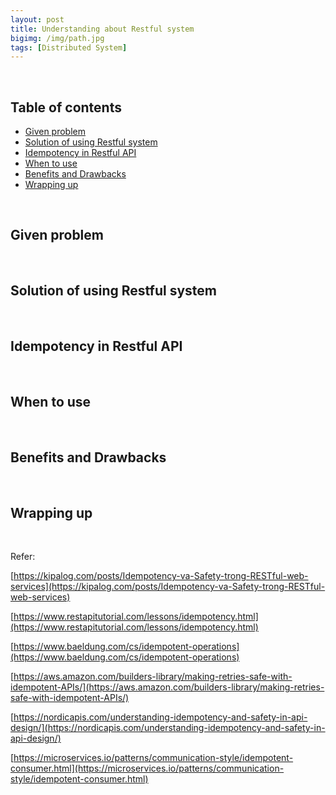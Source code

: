 ```yaml
---
layout: post
title: Understanding about Restful system
bigimg: /img/path.jpg
tags: [Distributed System]
---
```




<br>

## Table of contents
- [Given problem](#given-problem)
- [Solution of using Restful system](#solution-of-using-restful-system)
- [Idempotency in Restful API](#idempotency-in-restful-api)
- [When to use](#when-to-use)
- [Benefits and Drawbacks](#benefits-and-drawbacks)
- [Wrapping up](#wrapping-up)


<br>

## Given problem





<br>

## Solution of using Restful system





<br>

## Idempotency in Restful API






<br>

## When to use






<br>

## Benefits and Drawbacks





<br>

## Wrapping up







<br>

Refer:

[https://kipalog.com/posts/Idempotency-va-Safety-trong-RESTful-web-services](https://kipalog.com/posts/Idempotency-va-Safety-trong-RESTful-web-services)

[https://www.restapitutorial.com/lessons/idempotency.html](https://www.restapitutorial.com/lessons/idempotency.html)

[https://www.baeldung.com/cs/idempotent-operations](https://www.baeldung.com/cs/idempotent-operations)

[https://aws.amazon.com/builders-library/making-retries-safe-with-idempotent-APIs/](https://aws.amazon.com/builders-library/making-retries-safe-with-idempotent-APIs/)

[https://nordicapis.com/understanding-idempotency-and-safety-in-api-design/](https://nordicapis.com/understanding-idempotency-and-safety-in-api-design/)

[https://microservices.io/patterns/communication-style/idempotent-consumer.html](https://microservices.io/patterns/communication-style/idempotent-consumer.html)